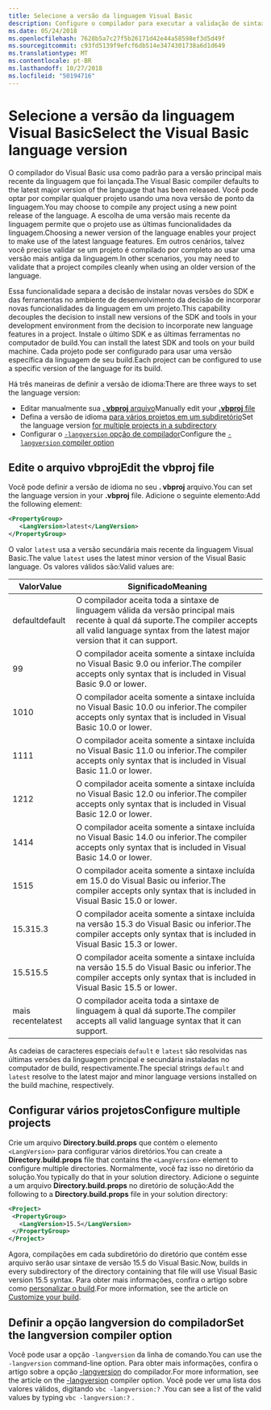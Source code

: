 ```yaml
---
title: Selecione a versão da linguagem Visual Basic
description: Configure o compilador para executar a validação de sintaxe usando uma versão específica do compilador.
ms.date: 05/24/2018
ms.openlocfilehash: 7628b5a7c27f5b26171d42e44a58598ef3d5d49f
ms.sourcegitcommit: c93fd5139f9efcf6db514e3474301738a6d1d649
ms.translationtype: MT
ms.contentlocale: pt-BR
ms.lasthandoff: 10/27/2018
ms.locfileid: "50194716"
---
```

# <a name="select-the-visual-basic-language-version"></a><span data-ttu-id="e94f6-103">Selecione a versão da linguagem Visual Basic</span><span class="sxs-lookup"><span data-stu-id="e94f6-103">Select the Visual Basic language version</span></span>

<span data-ttu-id="e94f6-104">O compilador do Visual Basic usa como padrão para a versão principal mais recente da linguagem que foi lançada.</span><span class="sxs-lookup"><span data-stu-id="e94f6-104">The Visual Basic compiler defaults to the latest major version of the language that has been released.</span></span> <span data-ttu-id="e94f6-105">Você pode optar por compilar qualquer projeto usando uma nova versão de ponto da linguagem.</span><span class="sxs-lookup"><span data-stu-id="e94f6-105">You may choose to compile any project using a new point release of the language.</span></span> <span data-ttu-id="e94f6-106">A escolha de uma versão mais recente da linguagem permite que o projeto use as últimas funcionalidades da linguagem.</span><span class="sxs-lookup"><span data-stu-id="e94f6-106">Choosing a newer version of the language enables your project to make use of the latest language features.</span></span> <span data-ttu-id="e94f6-107">Em outros cenários, talvez você precise validar se um projeto é compilado por completo ao usar uma versão mais antiga da linguagem.</span><span class="sxs-lookup"><span data-stu-id="e94f6-107">In other scenarios, you may need to validate that a project compiles cleanly when using an older version of the language.</span></span>

<span data-ttu-id="e94f6-108">Essa funcionalidade separa a decisão de instalar novas versões do SDK e das ferramentas no ambiente de desenvolvimento da decisão de incorporar novas funcionalidades da linguagem em um projeto.</span><span class="sxs-lookup"><span data-stu-id="e94f6-108">This capability decouples the decision to install new versions of the SDK and tools in your development environment from the decision to incorporate new language features in a project.</span></span> <span data-ttu-id="e94f6-109">Instale o último SDK e as últimas ferramentas no computador de build.</span><span class="sxs-lookup"><span data-stu-id="e94f6-109">You can install the latest SDK and tools on your build machine.</span></span> <span data-ttu-id="e94f6-110">Cada projeto pode ser configurado para usar uma versão específica da linguagem de seu build.</span><span class="sxs-lookup"><span data-stu-id="e94f6-110">Each project can be configured to use a specific version of the language for its build.</span></span>

<span data-ttu-id="e94f6-111">Há três maneiras de definir a versão de idioma:</span><span class="sxs-lookup"><span data-stu-id="e94f6-111">There are three ways to set the language version:</span></span>

- <span data-ttu-id="e94f6-112">Editar manualmente sua [ **. vbproj** arquivo](#edit-the-vbproj-file)</span><span class="sxs-lookup"><span data-stu-id="e94f6-112">Manually edit your [**.vbproj** file](#edit-the-vbproj-file)</span></span>
- <span data-ttu-id="e94f6-113">Defina a versão de idioma [para vários projetos em um subdiretório](#configure-multiple-projects)</span><span class="sxs-lookup"><span data-stu-id="e94f6-113">Set the language version [for multiple projects in a subdirectory](#configure-multiple-projects)</span></span>
- <span data-ttu-id="e94f6-114">Configurar o [ `-langversion` opção de compilador](#set-the-langversion-compiler-option)</span><span class="sxs-lookup"><span data-stu-id="e94f6-114">Configure the [`-langversion` compiler option](#set-the-langversion-compiler-option)</span></span>

## <a name="edit-the-vbproj-file"></a><span data-ttu-id="e94f6-115">Edite o arquivo vbproj</span><span class="sxs-lookup"><span data-stu-id="e94f6-115">Edit the vbproj file</span></span>

<span data-ttu-id="e94f6-116">Você pode definir a versão de idioma no seu **. vbproj** arquivo.</span><span class="sxs-lookup"><span data-stu-id="e94f6-116">You can set the language version in your **.vbproj** file.</span></span> <span data-ttu-id="e94f6-117">Adicione o seguinte elemento:</span><span class="sxs-lookup"><span data-stu-id="e94f6-117">Add the following element:</span></span>

```xml
<PropertyGroup>
   <LangVersion>latest</LangVersion>
</PropertyGroup>
```

<span data-ttu-id="e94f6-118">O valor `latest` usa a versão secundária mais recente da linguagem Visual Basic.</span><span class="sxs-lookup"><span data-stu-id="e94f6-118">The value `latest` uses the latest minor version of the Visual Basic language.</span></span> <span data-ttu-id="e94f6-119">Os valores válidos são:</span><span class="sxs-lookup"><span data-stu-id="e94f6-119">Valid values are:</span></span>

|<span data-ttu-id="e94f6-120">Valor</span><span class="sxs-lookup"><span data-stu-id="e94f6-120">Value</span></span>|<span data-ttu-id="e94f6-121">Significado</span><span class="sxs-lookup"><span data-stu-id="e94f6-121">Meaning</span></span>|
|------------|-------------|
|<span data-ttu-id="e94f6-122">default</span><span class="sxs-lookup"><span data-stu-id="e94f6-122">default</span></span>|<span data-ttu-id="e94f6-123">O compilador aceita toda a sintaxe de linguagem válida da versão principal mais recente à qual dá suporte.</span><span class="sxs-lookup"><span data-stu-id="e94f6-123">The compiler accepts all valid language syntax from the latest major version that it can support.</span></span>|
|<span data-ttu-id="e94f6-124">9</span><span class="sxs-lookup"><span data-stu-id="e94f6-124">9</span></span>|<span data-ttu-id="e94f6-125">O compilador aceita somente a sintaxe incluída no Visual Basic 9.0 ou inferior.</span><span class="sxs-lookup"><span data-stu-id="e94f6-125">The compiler accepts only syntax that is included in Visual Basic 9.0 or lower.</span></span>|
|<span data-ttu-id="e94f6-126">10</span><span class="sxs-lookup"><span data-stu-id="e94f6-126">10</span></span>|<span data-ttu-id="e94f6-127">O compilador aceita somente a sintaxe incluída no Visual Basic 10.0 ou inferior.</span><span class="sxs-lookup"><span data-stu-id="e94f6-127">The compiler accepts only syntax that is included in Visual Basic 10.0 or lower.</span></span>|
|<span data-ttu-id="e94f6-128">11</span><span class="sxs-lookup"><span data-stu-id="e94f6-128">11</span></span>|<span data-ttu-id="e94f6-129">O compilador aceita somente a sintaxe incluída no Visual Basic 11.0 ou inferior.</span><span class="sxs-lookup"><span data-stu-id="e94f6-129">The compiler accepts only syntax that is included in Visual Basic 11.0 or lower.</span></span>|
|<span data-ttu-id="e94f6-130">12</span><span class="sxs-lookup"><span data-stu-id="e94f6-130">12</span></span>|<span data-ttu-id="e94f6-131">O compilador aceita somente a sintaxe incluída no Visual Basic 12.0 ou inferior.</span><span class="sxs-lookup"><span data-stu-id="e94f6-131">The compiler accepts only syntax that is included in Visual Basic 12.0 or lower.</span></span>|
|<span data-ttu-id="e94f6-132">14</span><span class="sxs-lookup"><span data-stu-id="e94f6-132">14</span></span>|<span data-ttu-id="e94f6-133">O compilador aceita somente a sintaxe incluída no Visual Basic 14.0 ou inferior.</span><span class="sxs-lookup"><span data-stu-id="e94f6-133">The compiler accepts only syntax that is included in Visual Basic 14.0 or lower.</span></span>|
|<span data-ttu-id="e94f6-134">15</span><span class="sxs-lookup"><span data-stu-id="e94f6-134">15</span></span>|<span data-ttu-id="e94f6-135">O compilador aceita somente a sintaxe incluída em 15.0 do Visual Basic ou inferior.</span><span class="sxs-lookup"><span data-stu-id="e94f6-135">The compiler accepts only syntax that is included in Visual Basic 15.0 or lower.</span></span>|
|<span data-ttu-id="e94f6-136">15.3</span><span class="sxs-lookup"><span data-stu-id="e94f6-136">15.3</span></span>|<span data-ttu-id="e94f6-137">O compilador aceita somente a sintaxe incluída na versão 15.3 do Visual Basic ou inferior.</span><span class="sxs-lookup"><span data-stu-id="e94f6-137">The compiler accepts only syntax that is included in Visual Basic 15.3 or lower.</span></span>|
|<span data-ttu-id="e94f6-138">15.5</span><span class="sxs-lookup"><span data-stu-id="e94f6-138">15.5</span></span>|<span data-ttu-id="e94f6-139">O compilador aceita somente a sintaxe incluída na versão 15.5 do Visual Basic ou inferior.</span><span class="sxs-lookup"><span data-stu-id="e94f6-139">The compiler accepts only syntax that is included in Visual Basic 15.5 or lower.</span></span>|
|<span data-ttu-id="e94f6-140">mais recente</span><span class="sxs-lookup"><span data-stu-id="e94f6-140">latest</span></span>|<span data-ttu-id="e94f6-141">O compilador aceita toda a sintaxe de linguagem à qual dá suporte.</span><span class="sxs-lookup"><span data-stu-id="e94f6-141">The compiler accepts all valid language syntax that it can support.</span></span>|

<span data-ttu-id="e94f6-142">As cadeias de caracteres especiais `default` e `latest` são resolvidas nas últimas versões da linguagem principal e secundária instaladas no computador de build, respectivamente.</span><span class="sxs-lookup"><span data-stu-id="e94f6-142">The special strings `default` and `latest` resolve to the latest major and minor language versions installed on the build machine, respectively.</span></span>

## <a name="configure-multiple-projects"></a><span data-ttu-id="e94f6-143">Configurar vários projetos</span><span class="sxs-lookup"><span data-stu-id="e94f6-143">Configure multiple projects</span></span>

<span data-ttu-id="e94f6-144">Crie um arquivo **Directory.build.props** que contém o elemento `<LangVersion>` para configurar vários diretórios.</span><span class="sxs-lookup"><span data-stu-id="e94f6-144">You can create a **Directory.build.props** file that contains the `<LangVersion>` element to configure multiple directories.</span></span> <span data-ttu-id="e94f6-145">Normalmente, você faz isso no diretório da solução.</span><span class="sxs-lookup"><span data-stu-id="e94f6-145">You typically do that in your solution directory.</span></span> <span data-ttu-id="e94f6-146">Adicione o seguinte a um arquivo **Directory.build.props** no diretório de solução:</span><span class="sxs-lookup"><span data-stu-id="e94f6-146">Add the following to a **Directory.build.props** file in your solution directory:</span></span>

```xml
<Project>
 <PropertyGroup>
   <LangVersion>15.5</LangVersion>
 </PropertyGroup>
</Project>
```

<span data-ttu-id="e94f6-147">Agora, compilações em cada subdiretório do diretório que contém esse arquivo serão usar sintaxe de versão 15.5 do Visual Basic.</span><span class="sxs-lookup"><span data-stu-id="e94f6-147">Now, builds in every subdirectory of the directory containing that file will use Visual Basic version 15.5 syntax.</span></span> <span data-ttu-id="e94f6-148">Para obter mais informações, confira o artigo sobre como [personalizar o build](/visualstudio/msbuild/customize-your-build.md).</span><span class="sxs-lookup"><span data-stu-id="e94f6-148">For more information, see the article on [Customize your build](/visualstudio/msbuild/customize-your-build.md).</span></span>

## <a name="set-the-langversion-compiler-option"></a><span data-ttu-id="e94f6-149">Definir a opção langversion do compilador</span><span class="sxs-lookup"><span data-stu-id="e94f6-149">Set the langversion compiler option</span></span>

<span data-ttu-id="e94f6-150">Você pode usar a opção `-langversion` da linha de comando.</span><span class="sxs-lookup"><span data-stu-id="e94f6-150">You can use the `-langversion` command-line option.</span></span> <span data-ttu-id="e94f6-151">Para obter mais informações, confira o artigo sobre a opção [-langversion](../reference/command-line-compiler/langversion.md) do compilador.</span><span class="sxs-lookup"><span data-stu-id="e94f6-151">For more information, see the article on the [-langversion](../reference/command-line-compiler/langversion.md) compiler option.</span></span> <span data-ttu-id="e94f6-152">Você pode ver uma lista dos valores válidos, digitando `vbc -langversion:?` .</span><span class="sxs-lookup"><span data-stu-id="e94f6-152">You can see a list of the valid values by typing  `vbc -langversion:?` .</span></span>
